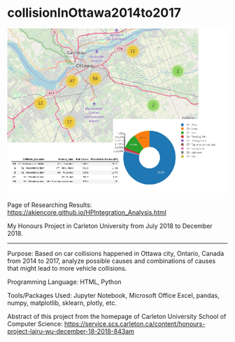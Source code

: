 # collisionInOttawa2014to2017

![alt text](https://github.com/akiencore/collisionInOttawa2014to2017/blob/master/HP_Abstract.png)

Page of Researching Results: https://akiencore.github.io/HPIntegration_Analysis.html

My Honours Project in Carleton University from July 2018 to December 2018. 

****

Purpose: Based on car collisions happened in Ottawa city, Ontario, Canada from 2014 to 2017, analyze possible causes and combinations of causes that might lead to more vehicle collisions. 

Programming Language: HTML, Python

Tools/Packages Used: Jupyter Notebook, Microsoft Office Excel, pandas, numpy, matplotlib, sklearn, plotly, etc. 

Abstract of this project from the homepage of Carleton University School of Computer Science: https://service.scs.carleton.ca/content/honours-project-lairu-wu-december-18-2018-843am
